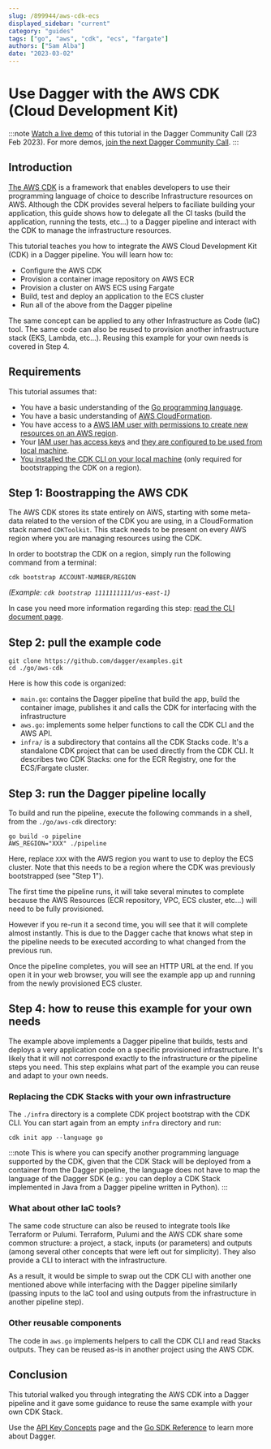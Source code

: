 ```yaml
---
slug: /899944/aws-cdk-ecs
displayed_sidebar: "current"
category: "guides"
tags: ["go", "aws", "cdk", "ecs", "fargate"]
authors: ["Sam Alba"]
date: "2023-03-02"
---
```


# Use Dagger with the AWS CDK (Cloud Development Kit)

:::note
[Watch a live demo](https://youtu.be/ESZKu8VWSGA) of this tutorial in the Dagger Community Call (23 Feb 2023). For more demos, [join the next Dagger Community Call](https://dagger.io/events).
:::

## Introduction

[The AWS CDK](https://docs.aws.amazon.com/cdk/v2/guide/home.html) is a framework that enables developers to use their programming language of choice to describe Infrastructure resources on AWS. Although the CDK provides several helpers to faciliate building your application, this guide shows how to delegate all the CI tasks (build the application, running the tests, etc...) to a Dagger pipeline and interact with the CDK to manage the infrastructure resources.

This tutorial teaches you how to integrate the AWS Cloud Development Kit (CDK) in a Dagger pipeline. You will learn how to:

- Configure the AWS CDK
- Provision a container image repository on AWS ECR
- Provision a cluster on AWS ECS using Fargate
- Build, test and deploy an application to the ECS cluster
- Run all of the above from the Dagger pipeline

The same concept can be applied to any other Infrastructure as Code (IaC) tool. The same code can also be reused to provision another infrastructure stack (EKS, Lambda, etc...). Reusing this example for your own needs is covered in Step 4.

## Requirements

This tutorial assumes that:

- You have a basic understanding of the [Go programming language](https://go.dev/).
- You have a basic understanding of [AWS CloudFormation](https://aws.amazon.com/cloudformation/getting-started/).
- You have access to a [AWS IAM user with permissions to create new resources on an AWS region](https://docs.aws.amazon.com/IAM/latest/UserGuide/id_users_create.html#id_users_create_console).
- Your [IAM user has access keys](https://docs.aws.amazon.com/IAM/latest/UserGuide/id_credentials_access-keys.html#Using_CreateAccessKey) and [they are configured to be used from local machine](https://docs.aws.amazon.com/cli/latest/userguide/cli-configure-quickstart.html).
- [You installed the CDK CLI on your local machine](https://docs.aws.amazon.com/cdk/v2/guide/cli.html) (only required for bootstrapping the CDK on a region).

## Step 1: Boostrapping the AWS CDK

The AWS CDK stores its state entirely on AWS, starting with some meta-data related to the version of the CDK you are using, in a CloudFormation stack named `CDKToolkit`. This stack needs to be present on every AWS region where you are managing resources using the CDK.

In order to bootstrap the CDK on a region, simply run the following command from a terminal:

```shell
cdk bootstrap ACCOUNT-NUMBER/REGION
```

_(Example: `cdk bootstrap 1111111111/us-east-1`)_

In case you need more information regarding this step: [read the CLI document page](https://docs.aws.amazon.com/cdk/v2/guide/cli.html#cli-bootstrap).

## Step 2: pull the example code

```shell
git clone https://github.com/dagger/examples.git
cd ./go/aws-cdk
```

Here is how this code is organized:

- `main.go`: contains the Dagger pipeline that build the app, build the container image, publishes it and calls the CDK for interfacing with the infrastructure
- `aws.go`: implements some helper functions to call the CDK CLI and the AWS API.
- `infra/` is a subdirectory that contains all the CDK Stacks code. It's a standalone CDK project that can be used directly from the CDK CLI. It describes two CDK Stacks: one for the ECR Registry, one for the ECS/Fargate cluster.

## Step 3: run the Dagger pipeline locally

To build and run the pipeline, execute the following commands in a shell, from the `./go/aws-cdk` directory:

```shell
go build -o pipeline
AWS_REGION="XXX" ./pipeline
```

Here, replace `XXX` with the AWS region you want to use to deploy the ECS cluster. Note that this needs to be a region where the CDK was previously bootstrapped (see "Step 1").

The first time the pipeline runs, it will take several minutes to complete because the AWS Resources (ECR repository, VPC, ECS cluster, etc...) will need to be fully provisioned.

However if you re-run it a second time, you will see that it will complete almost instantly. This is due to the Dagger cache that knows what step in the pipeline needs to be executed according to what changed from the previous run.

Once the pipeline completes, you will see an HTTP URL at the end. If you open it in your web browser, you will see the example app up and running from the newly provisioned ECS cluster.

## Step 4: how to reuse this example for your own needs

The example above implements a Dagger pipeline that builds, tests and deploys a very application code on a specific provisioned infrastructure. It's likely that it will not correspond exactly to the infrastructure or the pipeline steps you need. This step explains what part of the example you can reuse and adapt to your own needs.

### Replacing the CDK Stacks with your own infrastructure

The `./infra` directory is a complete CDK project bootstrap with the CDK CLI. You can start again from an empty `infra` directory and run:

```shell
cdk init app --language go
```

:::note
This is where you can specify another programming language supported by the CDK, given that the CDK Stack will be deployed from a container from the Dagger pipeline, the language does not have to map the language of the Dagger SDK (e.g.: you can deploy a CDK Stack implemented in Java from a Dagger pipeline written in Python).
:::

### What about other IaC tools?

The same code structure can also be reused to integrate tools like Terraform or Pulumi. Terraform, Pulumi and the AWS CDK share some common structure: a project, a stack, inputs (or parameters) and outputs (among several other concepts that were left out for simplicity). They also provide a CLI to interact with the infrastructure.

As a result, it would be simple to swap out the CDK CLI with another one mentioned above while interfacing with the Dagger pipeline similarly (passing inputs to the IaC tool and using outputs from the infrastructure in another pipeline step).

### Other reusable components

The code in `aws.go` implements helpers to call the CDK CLI and read Stacks outputs. They can be reused as-is in another project using the AWS CDK.

## Conclusion

This tutorial walked you through integrating the AWS CDK into a Dagger pipeline and it gave some guidance to reuse the same example with your own CDK Stack.

Use the [API Key Concepts](../api/975146-concepts.mdx) page and the [Go SDK Reference](https://pkg.go.dev/dagger.io/dagger) to learn more about Dagger.
